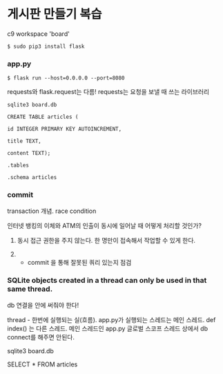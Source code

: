 # 게시판 만들기 복습

c9 workspace 'board'

`$ sudo pip3 install flask`



### app.py

`$ flask run --host=0.0.0.0 --port=8080`

requests와 flask.request는 다름! requests는 요청을 보낼 때 쓰는 라이브러리



`sqlite3 board.db`



`CREATE TABLE articles (`

`id INTEGER PRIMARY KEY AUTOINCREMENT,`

`title TEXT,`

`content TEXT);	`



`.tables`

`.schema articles`



### commit

transaction 개념. race condition

인터넷 뱅킹의 이체와 ATM의 인출이 동시에 일어날 때 어떻게 처리할 것인가?

1) 동시 접근 권한을 주지 않는다. 한 명만이 접속해서 작업할 수 있게 한다.

2) + commit 을 통해 잘못된 쿼리 있는지 점검



### SQLite objects created in a thread can only be used in that same thread.

db 연결을 안에 써줘야 한다!

thread  - 한번에 실행되는 실(흐름). app.py가 실행되는 스레드는 메인 스레드. def index() 는 다른 스레드. 메인 스레드인 app.py 글로벌 스코프 스레드 상에서 db connect를 해주면 안된다.



sqlite3 board.db

SELECT * FROM articles

